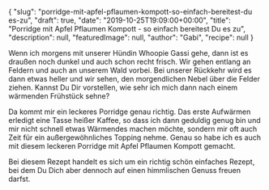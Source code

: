 {
    "slug": "porridge-mit-apfel-pflaumen-kompott-so-einfach-bereitest-du es-zu",
    "draft": true,
    "date": "2019-10-25T19:09:00+00:00",
    "title": "Porridge mit Apfel Pflaumen Kompott - so einfach bereitest Du es zu",
    "description": null,
    "featuredImage": null,
    "author": "Gabi",
    "recipe": null
}

Wenn ich morgens mit unserer Hündin Whoopie Gassi gehe, dann ist es draußen noch dunkel und auch schon recht frisch. Wir gehen entlang an Feldern und auch an unserem Wald vorbei. Bei unserer Rückkehr wird es dann etwas heller und wir sehen, den morgendlichen Nebel über die Felder ziehen. Kannst Du Dir vorstellen, wie sehr ich mich dann nach einem wärmenden Frühstück sehne?

Da kommt mir ein leckeres Porridge genau richtig. Das erste Aufwärmen erledigt eine Tasse heißer Kaffee, so dass ich dann geduldig genug bin und mir nicht schnell etwas Wärmendes machen möchte, sondern mir oft auch Zeit für ein außergewöhnliches Topping nehme. Genau so habe ich es auch mit diesem leckeren Porridge mit Apfel Pflaumen Kompott gemacht.

Bei diesem Rezept handelt es sich um ein richtig schön einfaches Rezept, bei dem Du Dich aber dennoch auf einen himmlischen Genuss freuen darfst.